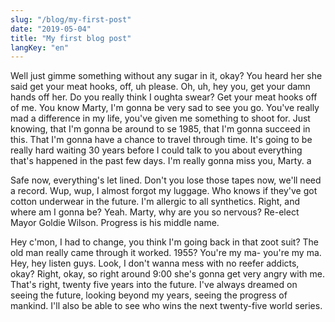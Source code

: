 ```yaml
---
slug: "/blog/my-first-post"
date: "2019-05-04"
title: "My first blog post"
langKey: "en"
---
```


Well just gimme something without any sugar in it, okay? You heard her she said get your meat hooks, off, uh please. Oh, uh, hey you, get your damn hands off her. Do you really think I oughta swear? Get your meat hooks off of me. You know Marty, I'm gonna be very sad to see you go. You've really mad a difference in my life, you've given me something to shoot for. Just knowing, that I'm gonna be around to se 1985, that I'm gonna succeed in this. That I'm gonna have a chance to travel through time. It's going to be really hard waiting 30 years before I could talk to you about everything that's happened in the past few days. I'm really gonna miss you, Marty. a

Safe now, everything's let lined. Don't you lose those tapes now, we'll need a record. Wup, wup, I almost forgot my luggage. Who knows if they've got cotton underwear in the future. I'm allergic to all synthetics. Right, and where am I gonna be? Yeah. Marty, why are you so nervous? Re-elect Mayor Goldie Wilson. Progress is his middle name.

Hey c'mon, I had to change, you think I'm going back in that zoot suit? The old man really came through it worked. 1955? You're my ma- you're my ma. Hey, hey listen guys. Look, I don't wanna mess with no reefer addicts, okay? Right, okay, so right around 9:00 she's gonna get very angry with me. That's right, twenty five years into the future. I've always dreamed on seeing the future, looking beyond my years, seeing the progress of mankind. I'll also be able to see who wins the next twenty-five world series.
